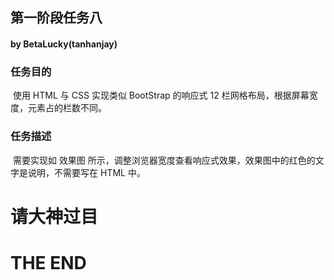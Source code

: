 
## 第一阶段任务八

#### 										by BetaLucky(tanhanjay)

### 任务目的

​	使用 HTML 与 CSS 实现类似 BootStrap 的响应式 12 栏网格布局，根据屏幕宽度，元素占的栏数不同。

### 任务描述

​	需要实现如 效果图 所示，调整浏览器宽度查看响应式效果，效果图中的红色的文字是说明，不需要写在 HTML 中。

# 请大神过目

# THE END
